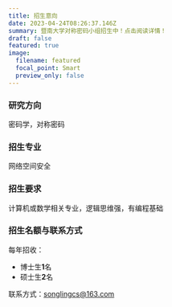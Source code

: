 ```yaml
---
title: 招生意向
date: 2023-04-24T08:26:37.146Z
summary: 暨南大学对称密码小组招生中！点击阅读详情！
draft: false
featured: true
image:
  filename: featured
  focal_point: Smart
  preview_only: false
---
```



### 研究方向

密码学，对称密码

### 招生专业

网络空间安全

### 招生要求

计算机或数学相关专业，逻辑思维强，有编程基础

### 招生名额与联系方式

每年招收：

* 博士生**1**名
* 硕士生**2**名

联系方式：songlingcs@163.com